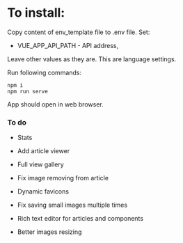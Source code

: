 # To install: 
Copy content of env_template file to .env file.
Set:
- VUE_APP_API_PATH - API address, 

Leave other values as they are. This are language settings.

Run following commands:
```
npm i
npm run serve
```

App should open in web browser.

### To do
- Stats
- Add article viewer
- Full view gallery
- Fix image removing from article

- Dynamic favicons
- Fix saving small images multiple times
- Rich text editor for articles and components
- Better images resizing

